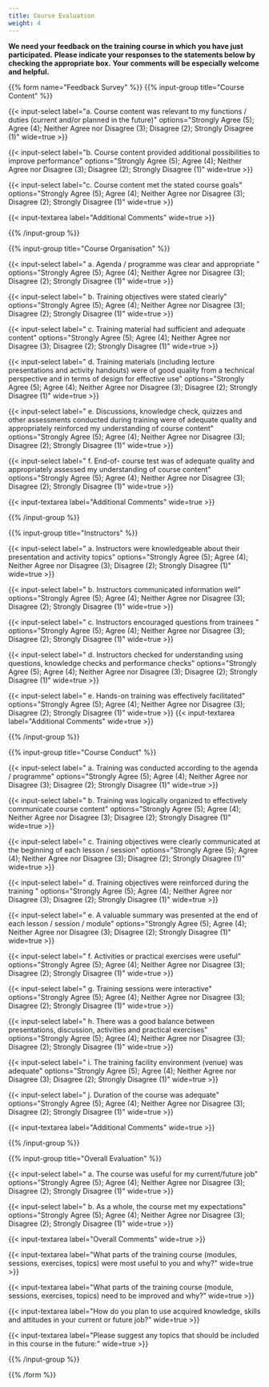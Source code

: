 ```yaml
---
title: Course Evaluation
weight: 4
---
```


**We need your feedback on the training course in which you have just participated.**
**Please indicate your responses to the statements below by checking the appropriate box.**
**Your comments will be especially welcome and helpful.**

{{% form name="Feedback Survey" %}}
{{% input-group title="Course Content" %}}

{{< input-select
    label="a. Course content was relevant to my functions / duties (current and/or planned in the future)"
    options="Strongly Agree (5); Agree (4); Neither Agree nor Disagree (3); Disagree (2); Strongly Disagree (1)"
    wide=true >}}

{{< input-select
    label="b. Course content provided additional possibilities to improve performance"
    options="Strongly Agree (5); Agree (4); Neither Agree nor Disagree (3); Disagree (2); Strongly Disagree (1)"
    wide=true >}}

{{< input-select
    label="c. Course content met the stated course goals"
    options="Strongly Agree (5); Agree (4); Neither Agree nor Disagree (3); Disagree (2); Strongly Disagree (1)"
    wide=true >}}

{{< input-textarea
    label="Additional Comments"
    wide=true >}}

{{% /input-group %}}

{{% input-group title="Course Organisation" %}}

{{< input-select
    label=" a. Agenda / programme was clear and appropriate "
    options="Strongly Agree (5); Agree (4); Neither Agree nor Disagree (3); Disagree (2); Strongly Disagree (1)"
    wide=true >}}

{{< input-select
    label=" b. Training objectives were stated clearly"
    options="Strongly Agree (5); Agree (4); Neither Agree nor Disagree (3); Disagree (2); Strongly Disagree (1)"
    wide=true >}}

{{< input-select
    label=" c. Training material had sufficient and adequate content"
    options="Strongly Agree (5); Agree (4); Neither Agree nor Disagree (3); Disagree (2); Strongly Disagree (1)"
    wide=true >}}

{{< input-select
    label=" d. Training materials (including lecture presentations and activity handouts) were of good quality from a technical perspective and in terms of design for effective use"
    options="Strongly Agree (5); Agree (4); Neither Agree nor Disagree (3); Disagree (2); Strongly Disagree (1)"
    wide=true >}}

{{< input-select
    label=" e. Discussions, knowledge check, quizzes and other assessments conducted during training were of adequate quality and appropriately reinforced my understanding of course content"
    options="Strongly Agree (5); Agree (4); Neither Agree nor Disagree (3); Disagree (2); Strongly Disagree (1)"
    wide=true >}}

{{< input-select
    label=" f. End-of- course test was of adequate quality and appropriately assessed my understanding of course content"
    options="Strongly Agree (5); Agree (4); Neither Agree nor Disagree (3); Disagree (2); Strongly Disagree (1)"
    wide=true >}}

{{< input-textarea
    label="Additional Comments"
    wide=true >}}

{{% /input-group %}}

{{% input-group title="Instructors" %}}

{{< input-select
    label=" a. Instructors were knowledgeable about their presentation and activity topics"
    options="Strongly Agree (5); Agree (4); Neither Agree nor Disagree (3); Disagree (2); Strongly Disagree (1)"
    wide=true >}}

{{< input-select
    label=" b. Instructors communicated information well"
    options="Strongly Agree (5); Agree (4); Neither Agree nor Disagree (3); Disagree (2); Strongly Disagree (1)"
    wide=true >}}

{{< input-select
    label=" c. Instructors encouraged questions from trainees "
    options="Strongly Agree (5); Agree (4); Neither Agree nor Disagree (3); Disagree (2); Strongly Disagree (1)"
    wide=true >}}

{{< input-select
    label=" d. Instructors checked for understanding using questions, knowledge checks and performance checks"
    options="Strongly Agree (5); Agree (4); Neither Agree nor Disagree (3); Disagree (2); Strongly Disagree (1)"
    wide=true >}}

{{< input-select
    label=" e. Hands-on training was effectively facilitated"
    options="Strongly Agree (5); Agree (4); Neither Agree nor Disagree (3); Disagree (2); Strongly Disagree (1)"
    wide=true >}}
{{< input-textarea
    label="Additional Comments"
    wide=true >}}

{{% /input-group %}}

{{% input-group title="Course Conduct" %}}

{{< input-select
    label=" a. Training was conducted according to the agenda / programme"
    options="Strongly Agree (5); Agree (4); Neither Agree nor Disagree (3); Disagree (2); Strongly Disagree (1)"
    wide=true >}}

{{< input-select
    label=" b. Training was logically organized to effectively communicate course content"
    options="Strongly Agree (5); Agree (4); Neither Agree nor Disagree (3); Disagree (2); Strongly Disagree (1)"
    wide=true >}}

{{< input-select
    label=" c. Training objectives were clearly communicated at the beginning of each lesson / session"
    options="Strongly Agree (5); Agree (4); Neither Agree nor Disagree (3); Disagree (2); Strongly Disagree (1)"
    wide=true >}}

{{< input-select
    label=" d. Training objectives were reinforced during the training "
    options="Strongly Agree (5); Agree (4); Neither Agree nor Disagree (3); Disagree (2); Strongly Disagree (1)"
    wide=true >}}

{{< input-select
    label=" e. A valuable summary was presented at the end of each lesson / session / module"
    options="Strongly Agree (5); Agree (4); Neither Agree nor Disagree (3); Disagree (2); Strongly Disagree (1)"
    wide=true >}}

{{< input-select
    label=" f. Activities or practical exercises were useful"
    options="Strongly Agree (5); Agree (4); Neither Agree nor Disagree (3); Disagree (2); Strongly Disagree (1)"
    wide=true >}}

{{< input-select
    label=" g. Training sessions were interactive"
    options="Strongly Agree (5); Agree (4); Neither Agree nor Disagree (3); Disagree (2); Strongly Disagree (1)"
    wide=true >}}

{{< input-select
    label=" h. There was a good balance between presentations, discussion, activities and practical exercises"
    options="Strongly Agree (5); Agree (4); Neither Agree nor Disagree (3); Disagree (2); Strongly Disagree (1)"
    wide=true >}}

{{< input-select
    label=" i. The training facility environment (venue) was adequate"
    options="Strongly Agree (5); Agree (4); Neither Agree nor Disagree (3); Disagree (2); Strongly Disagree (1)"
    wide=true >}}

{{< input-select
    label=" j. Duration of the course was adequate"
    options="Strongly Agree (5); Agree (4); Neither Agree nor Disagree (3); Disagree (2); Strongly Disagree (1)"
    wide=true >}}

{{< input-textarea
    label="Additional Comments"
    wide=true >}}

{{% /input-group %}}

{{% input-group title="Overall Evaluation" %}}

{{< input-select
    label=" a. The course was useful for my current/future job"
    options="Strongly Agree (5); Agree (4); Neither Agree nor Disagree (3); Disagree (2); Strongly Disagree (1)"
    wide=true >}}

{{< input-select
    label=" b. As a whole, the course met my expectations"
    options="Strongly Agree (5); Agree (4); Neither Agree nor Disagree (3); Disagree (2); Strongly Disagree (1)"
    wide=true >}}

{{< input-textarea
    label="Overall Comments"
    wide=true >}}

{{< input-textarea
    label="What parts of the training course (modules, sessions, exercises, topics) were most useful to you and why?"
    wide=true >}}

{{< input-textarea
    label="What parts of the training course (module, sessions, exercises, topics) need to be improved and why?"
    wide=true >}}

{{< input-textarea
    label="How do you plan to use acquired knowledge, skills and attitudes in your current or future job?"
    wide=true >}}

{{< input-textarea
    label="Please suggest any topics that should be included in this course in the future:"
    wide=true >}}

{{% /input-group %}}

{{% /form %}}
